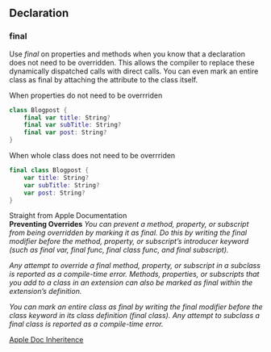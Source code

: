 ## Declaration

### final  
Use *final* on properties and methods when you know that a declaration does not need to be overridden. This allows the compiler to replace these dynamically dispatched calls with direct calls. You can even mark an entire class as final by attaching the attribute to the class itself. 

When properties do not need to be overrriden 
```swift 
class Blogpost {
	final var title: String?
	final var subTitle: String? 
	final var post: String?
}
```

When whole class does not need to be overrriden 
```swift 
final class Blogpost {
	var title: String?
	var subTitle: String? 
	var post: String?
}
```

Straight from Apple Documentation <br>
**Preventing Overrides**
_You can prevent a method, property, or subscript from being overridden by marking it as final. Do this by writing the final modifier before the method, property, or subscript’s introducer keyword (such as final var, final func, final class func, and final subscript)._

_Any attempt to override a final method, property, or subscript in a subclass is reported as a compile-time error. Methods, properties, or subscripts that you add to a class in an extension can also be marked as final within the extension’s definition._

_You can mark an entire class as final by writing the final modifier before the class keyword in its class definition (final class). Any attempt to subclass a final class is reported as a compile-time error._

[Apple Doc Inheritence](https://docs.swift.org/swift-book/LanguageGuide/Inheritance.html)